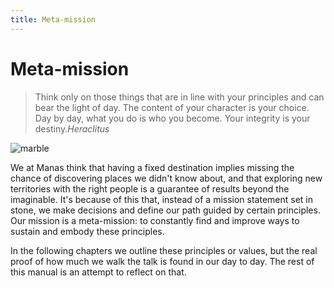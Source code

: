 ```yaml
---
title: Meta-mission
---
```

# Meta-mission

> Think only on those things that are in line with your principles and can bear the light of day. The content of your character is your choice. Day by day, what you do is who you become. Your integrity is your destiny.<cite>Heraclitus</cite>

![marble](/images/marble.svg)

We at Manas think that having a fixed destination implies missing the chance of discovering places we didn't know about, and that exploring new territories with the right people is a guarantee of results beyond the imaginable. It's because of this that, instead of a mission statement set in stone, we make decisions and define our path guided by certain principles. Our mission is a meta-mission: to constantly find and improve ways to sustain and embody these principles.

In the following chapters we outline these principles or values, but the real proof of how much we walk the talk is found in our day to day. The rest of this manual is an attempt to reflect on that.